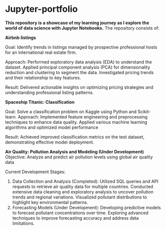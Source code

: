 # Jupyter-portfolio
**This repository is a showcase of my learning journey as I explore the world of data science with Jupyter Notebooks.**
The repository consists of:

**Airbnb listings**
  
Goal: Identify trends in listings managed by prospective professional hosts for an international real estate firm.

Approach:
Performed exploratory data analysis (EDA) to understand the dataset.
Applied principal component analysis (PCA) for dimensionality reduction and clustering to segment the data.
Investigated pricing trends and their relationship to key features.

Result: Delivered actionable insights on optimizing pricing strategies and understanding professional listing patterns.

**Spaceship Titanic: Classification**
  
Goal: Solve a classification problem on Kaggle using Python and Scikit-learn.
Approach:
Implemented feature engineering and preprocessing techniques to enhance data quality.
Applied various machine learning algorithms and optimized model performance

Result: Achieved improved classification metrics on the test dataset, demonstrating effective model deployment.

**Air Quality: Pollution Analysis and Modeling (Under Development)**
Objective: Analyze and predict air pollution levels using global air quality data

Current Development Stages: 
1. Data Collection and Analysis (Completed):
Utilized SQL queries and API requests to retrieve air quality data for multiple countries.
Conducted extensive data cleaning and exploratory analysis to uncover pollution trends and regional variations.
Visualized pollutant distributions to highlight key environmental patterns.
2. Forecasting Models (Under Development):
Developing predictive models to forecast pollutant concentrations over time.
Exploring advanced techniques to improve forecasting accuracy and address data limitations.
